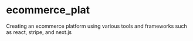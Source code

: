 # ecommerce_plat
Creating an ecommerce platform using various tools and frameworks such as react, stripe, and next.js

